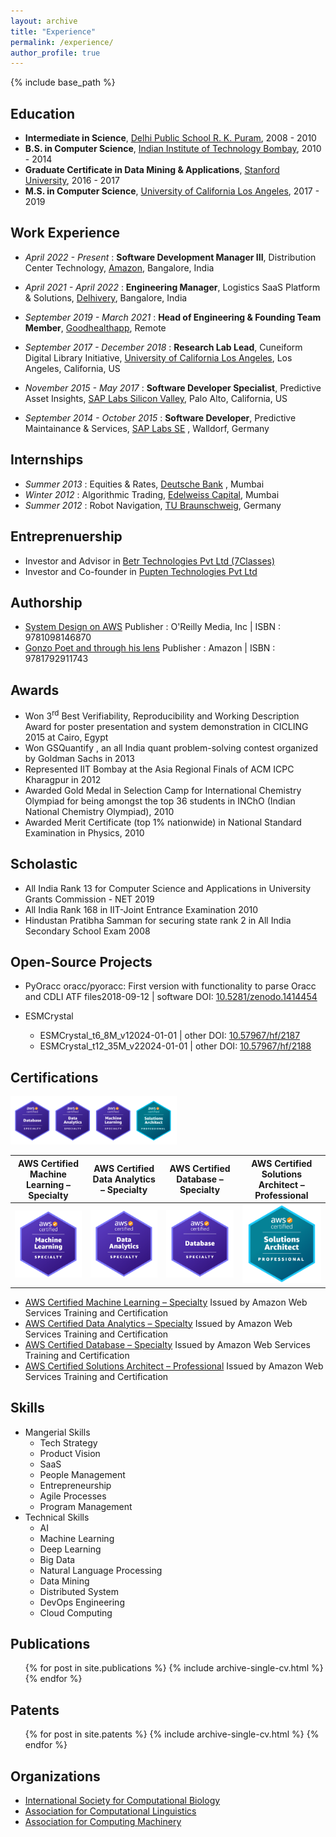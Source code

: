 ```yaml
---
layout: archive
title: "Experience"
permalink: /experience/
author_profile: true
---
```


{% include base_path %}

Education
--------
* **Intermediate in Science**, [Delhi Public School R. K. Puram](https://dpsrkp.net/), 2008 - 2010
* **B.S. in Computer Science**, [Indian Institute of Technology Bombay](https://www.iitb.ac.in/), 2010 - 2014
* **Graduate Certificate in Data Mining & Applications**, [Stanford University](https://www.stanford.edu/), 2016 - 2017 
* **M.S. in Computer Science**, [University of California Los Angeles](https://www.ucla.edu/), 2017 - 2019

Work Experience
--------
* *April 2022 - Present* : **Software Development Manager III**, Distribution Center Technology, [Amazon](https://amazon.com), Bangalore, India

* *April 2021 - April 2022* : **Engineering Manager**, Logistics SaaS Platform & Solutions, [Delhivery](https://www.delhivery.com/), Bangalore, India

* *September 2019 - March 2021* : **Head of Engineering & Founding Team Member**, [Goodhealthapp](https://www.goodhealthapp.com/), Remote

* *September 2017 - December 2018* : **Research Lab Lead**, Cuneiform Digital Library Initiative, [University of California Los Angeles](https://www.ucla.edu/), Los Angeles, California, US

* *November 2015 - May 2017* : **Software Developer Specialist**, Predictive Asset Insights, [SAP Labs Silicon Valley](https://www.sap.com/), Palo Alto, California, US

* *September 2014 - October 2015* : **Software Developer**, Predictive Maintainance & Services, [SAP Labs SE](https://www.sap.com/)
, Walldorf, Germany

Internships
--------

* *Summer 2013* : Equities & Rates, [Deutsche Bank](https://country.db.com/india) , Mumbai
* *Winter 2012* : Algorithmic Trading, [Edelweiss Capital](https://www.edelweiss.in/), Mumbai
* *Summer 2012* : Robot Navigation, [TU Braunschweig](https://www.tu-braunschweig.de/en/), Germany

Entreprenuership
--------
* Investor and Advisor in [Betr Technologies Pvt Ltd (7Classes)](https://7classes.com/)
* Investor and Co-founder in [Pupten Technologies Pvt Ltd](https://pupten.com/)

Authorship
--------
* [System Design on AWS](https://learning.oreilly.com/library/view/system-design-on/9781098146887/)
Publisher : O'Reilly Media, Inc | ISBN : 9781098146870 
* [Gonzo Poet and through his lens](https://www.amazon.in/Gonzo-Poet-through-his-lens-ebook/dp/B07M6CWQJJ)
Publisher : Amazon | ISBN : 9781792911743


Awards
--------
* Won 3<sup>rd</sup> Best Verifiability, Reproducibility and Working Description Award for poster presentation and system demonstration in CICLING 2015 at Cairo, Egypt
* Won GSQuantify , an all India quant problem-solving contest organized by Goldman Sachs in 2013
* Represented IIT Bombay at the Asia Regional Finals of ACM ICPC Kharagpur in 2012
* Awarded Gold Medal in Selection Camp for International Chemistry Olympiad
for being amongst the top 36 students in INChO (Indian National Chemistry Olympiad), 2010
* Awarded Merit Certificate (top 1% nationwide) in National Standard Examination in Physics, 2010

Scholastic
--------
* All India Rank 13 for Computer Science and Applications in University Grants Commission - NET 2019
* All India Rank 168 in IIT-Joint Entrance Examination 2010
* Hindustan Pratibha Samman for securing state rank 2 in All India Secondary School Exam 2008

Open-Source Projects
--------
* PyOracc
  oracc/pyoracc: First version with functionality to parse Oracc and CDLI ATF files2018-09-12 | software
  DOI: [10.5281/zenodo.1414454](https://doi.org/10.5281/zenodo.1414454)

* ESMCrystal
  * ESMCrystal_t6_8M_v12024-01-01 | other
    DOI: [10.57967/hf/2187](https://doi.org/10.57967/hf/2187)
  * ESMCrystal_t12_35M_v22024-01-01 | other
    DOI: [10.57967/hf/2188](https://doi.org/10.57967/hf/2188)

Certifications
--------
![AWS Certified Machine Learning – Specialty  |  AWS Certified Data Analytics – Specialty  |  AWS Certified Database – Specialty | AWS Certified Solutions Architect – Professional](/images/certifications/img15.png "AWS Certifications") 

AWS Certified Machine Learning – Specialty  |  AWS Certified Data Analytics – Specialty  |  AWS Certified Database – Specialty | AWS Certified Solutions Architect – Professional
:-------------------------:|:-------------------------:|:-------------------------:|:-------------------------:
![](/images/certifications/img13.png)  |  ![](/images/certifications/img12.png)  |  ![](/images/certifications/img11.png)  |  ![](/images/certifications/img14.png)  |

* [AWS Certified Machine Learning – Specialty](https://www.credly.com/badges/57e1b710-bd6b-4224-bc56-cb65e3363787) Issued by Amazon Web Services Training and Certification
* [AWS Certified Data Analytics – Specialty](https://www.credly.com/badges/73f3faa9-1782-4ade-9004-14f5bbcfed14) Issued by Amazon Web Services Training and Certification
* [AWS Certified Database – Specialty](https://www.credly.com/badges/acc39f10-141c-40ee-b20e-3e04eb0592e1) Issued by Amazon Web Services Training and Certification
* [AWS Certified Solutions Architect – Professional](https://www.credly.com/badges/7a01b42a-1edd-446b-9c8b-db8847d6d8c4) Issued by Amazon Web Services Training and Certification
  
Skills
--------

* Mangerial Skills
  * Tech Strategy 
  * Product Vision 
  * SaaS
  * People Management 
  * Entrepreneurship
  * Agile Processes 
  * Program Management
* Technical Skills
  * AI
  * Machine Learning
  * Deep Learning
  * Big Data
  * Natural Language Processing
  * Data Mining
  * Distributed System
  * DevOps Engineering
  * Cloud Computing

Publications
--------
  <ul>{% for post in site.publications %}
    {% include archive-single-cv.html %}
  {% endfor %}</ul>

Patents
--------
  <ul>{% for post in site.patents %}
    {% include archive-single-cv.html %}
  {% endfor %}</ul>

Organizations
--------
* [International Society for Computational Biology](https://iscb.junolive.co/Nucleus/member/11706)
* [Association for Computational Linguistics](https://www.aclweb.org/portal/users/jayanthjaiswal)
* [Association for Computing Machinery](http://member.acm.org/~jjayanth)
  
<!-- Talks
--------
  <ul>{% for post in site.talks %}
    {% include archive-single-talk-cv.html %}
  {% endfor %}</ul> -->
  
<!-- Teaching
--------
  <ul>{% for post in site.teaching %}
    {% include archive-single-cv.html %}
  {% endfor %}</ul> -->
  